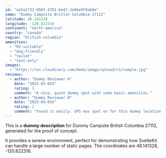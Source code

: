 ```yaml
---
id: "ae5a1733-950f-4781-be47-2e66e9f0ab0e"
name: "Dummy Campsite British Columbia 27112"
latitude: 48.141328
longitude: -120.822316
continent: "north-america"
country: "canada"
region: "british-columbia"
amenities:
  - "RV-suitable"
  - "dog-friendly"
  - "toilet"
  - "tent-only"
images:
  - "https://res.cloudinary.com/demo/image/upload/v1/sample.jpg"
reviews:
  - author: "Dummy Reviewer A"
    date: "2025-03-024"
    rating: 3
    comment: "A nice, quiet dummy spot with some basic amenities."
  - author: "Dummy Reviewer B"
    date: "2025-04-016"
    rating: 2
    comment: "Found it easily. GPS was spot on for this dummy location."
---
```


This is a **dummy description** for Dummy Campsite British Columbia 27112, generated for the proof of concept.

It provides a serene environment, perfect for demonstrating how SvelteKit can handle a large number of static pages. The coordinates are 48.141328, -120.822316.

